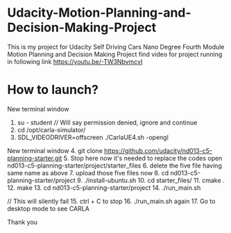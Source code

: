 # Udacity-Motion-Planning-and-Decision-Making-Project
This is my project for Udacity Self Driving Cars Nano Degree Fourth Module Motion Planning and Decision Making Project
find video for project running in following link
https://youtu.be/-TW3NbvmcvI



# How to launch?
New terminal window
1. su - student
// Will say permission denied, ignore and continue 
2. cd /opt/carla-simulator/
3. SDL_VIDEODRIVER=offscreen ./CarlaUE4.sh -opengl

New terminal window
4. git clone https://github.com/udacity/nd013-c5-planning-starter.git
5. Stop here now it's needed to replace the codes open nd013-c5-planning-starter/project/starter_files
6. delete the five file having same name as above
7. upload those five files now
8. cd nd013-c5-planning-starter/project
9. ./install-ubuntu.sh
10. cd starter_files/
11. cmake .
12. make
13. cd nd013-c5-planning-starter/project
14. ./run_main.sh

// This will silently fail 
15. ctrl + C to stop 
16. ./run_main.sh again
17. Go to desktop mode to see CARLA

Thank you
